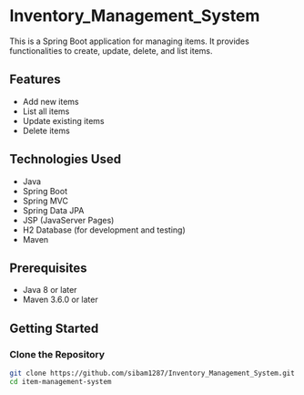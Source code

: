 # Inventory_Management_System

This is a Spring Boot application for managing items. It provides functionalities to create, update, delete, and list items.

## Features

- Add new items
- List all items
- Update existing items
- Delete items

## Technologies Used

- Java
- Spring Boot
- Spring MVC
- Spring Data JPA
- JSP (JavaServer Pages)
- H2 Database (for development and testing)
- Maven

## Prerequisites

- Java 8 or later
- Maven 3.6.0 or later

## Getting Started

### Clone the Repository

```bash
git clone https://github.com/sibam1287/Inventory_Management_System.git
cd item-management-system
